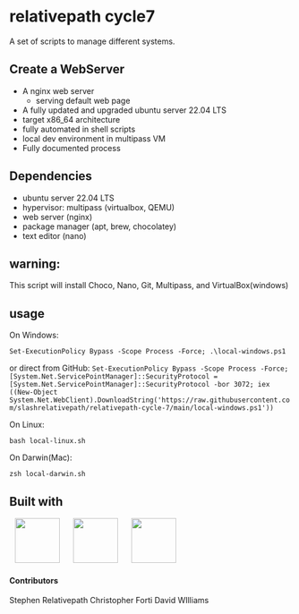 # relativepath cycle7

A set of scripts to manage different systems.

## Create a WebServer

- A nginx web server
  - serving default web page
- A fully updated and upgraded ubuntu server 22.04 LTS
- target x86_64 architecture
- fully automated in shell scripts
- local dev environment in multipass VM
- Fully documented process

## Dependencies

- ubuntu server 22.04 LTS
- hypervisor: multipass (virtualbox, QEMU)
- web server (nginx)
- package manager (apt, brew, chocolatey)
- text editor (nano)

## warning:

This script will install Choco, Nano, Git, Multipass, and VirtualBox(windows)

## usage

On Windows:

`Set-ExecutionPolicy Bypass -Scope Process -Force; .\local-windows.ps1`

or direct from GitHub:
`Set-ExecutionPolicy Bypass -Scope Process -Force; [System.Net.ServicePointManager]::SecurityProtocol = [System.Net.ServicePointManager]::SecurityProtocol -bor 3072; iex ((New-Object System.Net.WebClient).DownloadString('https://raw.githubusercontent.com/slashrelativepath/relativepath-cycle-7/main/local-windows.ps1'))`

On Linux:

`bash local-linux.sh`

On Darwin(Mac):

`zsh local-darwin.sh`

## Built with

<p>
<img src="https://cdn.jsdelivr.net/gh/devicons/devicon@latest/icons/powershell/powershell-original.svg"  height="80" width="80" hspace="10px" />
<img src="https://cdn.jsdelivr.net/gh/devicons/devicon@latest/icons/powershell/powershell-original.svg" height="80" width="80" hspace="10px"/>
<img src="https://cdn.jsdelivr.net/gh/devicons/devicon@latest/icons/linux/linux-original.svg" height="80" width="80" hspace="10px" />
</p>

#### Contributors

Stephen Relativepath
Christopher Forti
David WIlliams
